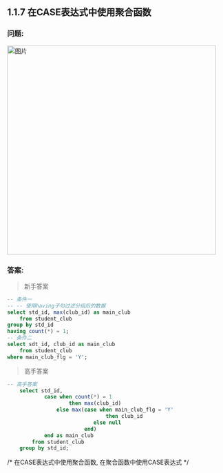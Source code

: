 ## 1.1.7 在CASE表达式中使用聚合函数

### 问题:
<img width="485" alt="图片" src="https://user-images.githubusercontent.com/19871320/71515660-71c86d00-28df-11ea-805f-e46421467ce4.png">

### 答案:

> 新手答案
```sql
-- 条件一
-- -- 使用having子句过滤分组后的数据
select std_id, max(club_id) as main_club
    from student_club
group by std_id
having count(*) = 1;
-- 条件二
select sdt_id, club_id as main_club
    from student_club
where main_club_flg = 'Y';
```

> 高手答案
```sql
-- 高手答案
    select std_id,
            case when count(*) = 1
                    then max(club_id)
                else max(case when main_club_flg = 'Y'
                                then club_id
                            else null
                         end)
            end as main_club
        from student_club
    group by std_id;

```

/*
在CASE表达式中使用聚合函数, 在聚合函数中使用CASE表达式
*/
